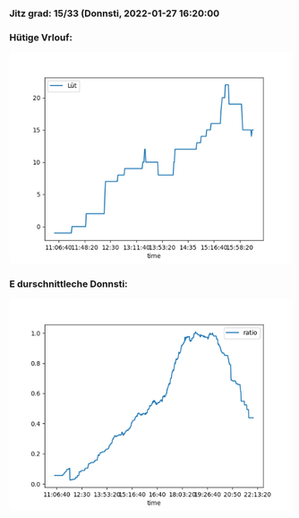 ### Jitz grad: 15/33 (Donnsti, 2022-01-27 16:20:00

### Hütige Vrlouf:
![Graph](Today.png)

### E durschnittleche Donnsti:
![Graph](Donnsti.png)